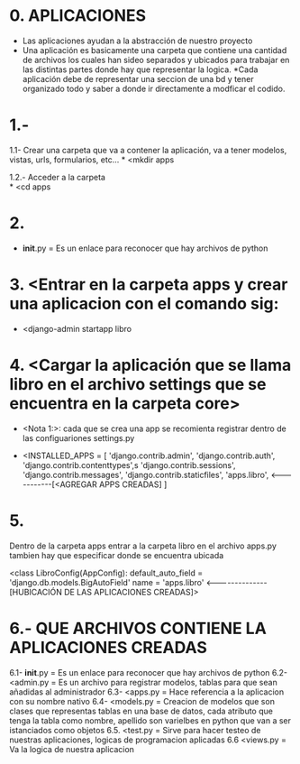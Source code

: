 # <ESTRUCTURAR PROYECTO>

# 0. APLICACIONES
 * Las aplicaciones ayudan a la abstracción de nuestro proyecto
 * Una aplicación es basicamente una carpeta que contiene una cantidad de archivos los cuales han sideo separados y ubicados para trabajar en las distintas partes donde hay que representar la logica.
 *Cada aplicación debe de representar una seccion de una bd y tener organizado todo y saber a donde ir directamente a modficar el codido.

# 1.-<COMO ESTRUCUTRAR UN  PROYECTO>

 1.1- Crear una carpeta que va a contener la aplicación, va a tener modelos, vistas, urls, formularios, etc... 
     * <mkdir apps

 1.2.- Acceder a la carpeta    
     * <cd apps
     

# 2. <Dentro de la carpata apps crear archivo __init__.py>
  * __init__.py = Es un enlace para reconocer que hay archivos de python

# 3. <Entrar en la carpeta apps y crear una aplicacion con el comando sig:
  * <django-admin startapp libro 

# 4. <Cargar la aplicación que se llama libro en el archivo settings que se encuentra en la carpeta core>
   
* <Nota 1:>: cada que se crea una app se recomienta registrar dentro de las configuariones settings.py
   
* <INSTALLED_APPS = [
      'django.contrib.admin',
      'django.contrib.auth',
      'django.contrib.contenttypes',s
      'django.contrib.sessions',
      'django.contrib.messages',
      'django.contrib.staticfiles',
      'apps.libro',  <-----------[<AGREGAR APPS CREADAS]
]

# 5. <Dentro de la carpeta libro editar archivo apps.y>

Dentro de la carpeta apps entrar a la carpeta libro en el archivo apps.py tambien hay que especificar donde se encuentra ubicada 

<class LibroConfig(AppConfig):
    default_auto_field = 'django.db.models.BigAutoField'
    name = 'apps.libro'   <--------------[HUBICACIÓN DE LAS APLICACIONES CREADAS]>
   

# 6.- QUE ARCHIVOS CONTIENE LA APLICACIONES CREADAS
  6.1- __init__.py = Es un enlace para reconocer que hay archivos de python
  6.2- <admin.py = Es un archivo para registrar modelos, tablas para que sean añadidas al administrador
  6.3- <apps.py = Hace referencia a la aplicacion con su nombre nativo
  6.4- <models.py = Creacion de modelos que son clases que representas tablas en una base de datos, cada atributo que tenga la tabla como nombre, apellido son varielbes en python que van a ser istanciados como objetos
  6.5. <test.py = Sirve para hacer testeo de nuestras aplicaciones, logicas de programacion aplicadas
  6.6 <views.py = Va la logica de nuestra aplicacion 